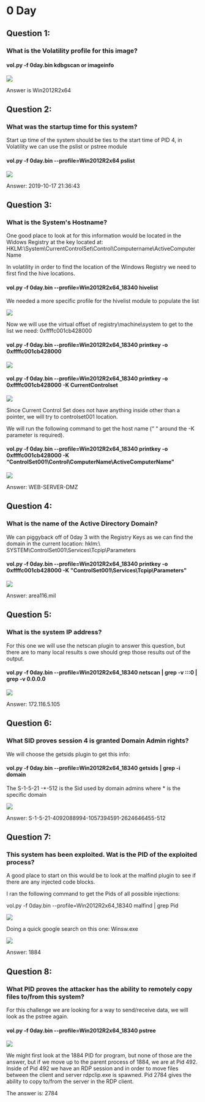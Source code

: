 # 0 Day

## Question 1:

### What is the Volatility profile for this image?

#### vol.py -f 0day.bin kdbgscan or imageinfo

![](<../.gitbook/assets/image (19).png>)

Answer is Win2012R2x64

## Question 2:

### What was the startup time for this system?

Start up time of the system should be ties to the start time of PID 4, in Volatility we can use the pslist or pstree module

#### vol.py -f 0day.bin --profile=Win2012R2x64 pslist

![](<../.gitbook/assets/image (8).png>)

Answer: 2019-10-17 21:36:43

## Question 3:

### What is the System's Hostname?

One good place to look at for this information would be located in the Widows Registry at the key located at: HKLM:\System\CurrentControlSet\Control\Computername\ActiveComputerName

In volatility in order to find the location of the Windows Registry we need to first find the hive locations.

#### vol.py -f 0day.bin --profile=Win2012R2x64\_18340 hivelist

We needed a more specific profile for the hivelist module to populate the list

![](<../.gitbook/assets/image (18).png>)

Now we will use the virtual offset of registry\machine\system to get to the list we need: 0xffffc001cb428000

#### vol.py -f 0day.bin --profile=Win2012R2x64\_18340 printkey -o 0xffffc001cb428000

![](<../.gitbook/assets/image (23).png>)

#### vol.py -f 0day.bin --profile=Win2012R2x64\_18340 printkey -o 0xffffc001cb428000 -K CurrentControlset

![](<../.gitbook/assets/image (30).png>)

Since Current Control Set does not have anything inside other than a pointer, we will try to controlset001 location.

We will run the following command to get the host name (“ “ around the -K parameter is required).

#### vol.py -f 0day.bin --profile=Win2012R2x64\_18340 printkey -o 0xffffc001cb428000 -K “ControlSet001\Control\ComputerName\ActiveComputerName"

![](<../.gitbook/assets/image (9).png>)

Answer: WEB-SERVER-DMZ

## Question 4:

### What is the name of the Active Directory Domain?

We can piggyback off of 0day 3 with the Registry Keys as we can find the domain in the current location: hklm:\ SYSTEM\ControlSet001\Services\Tcpip\Parameters

#### vol.py -f 0day.bin --profile=Win2012R2x64\_18340 printkey -o 0xffffc001cb428000 -K "ControlSet001\Services\Tcpip\Parameters"

![](<../.gitbook/assets/image (6).png>)

Answer: area116.mil

## Question 5:

### What is the system IP address?

For this one we will use the netscan plugin to answer this question, but there are to many local results s owe should grep those results out of the output.&#x20;

#### vol.py -f 0day.bin --profile=Win2012R2x64\_18340 netscan | grep -v :::0 | grep -v 0.0.0.0

![](<../.gitbook/assets/image (4).png>)

Answer: 172.116.5.105

## Question 6:

### What SID proves session 4 is granted Domain Admin rights?

We will choose the getsids plugin to get this info:&#x20;

#### vol.py -f 0day.bin --profile=Win2012R2x64\_18340 getsids | grep -i domain

The S-1-5-21 -\*-512 is the Sid used by domain admins where \* is the specific domain

![](<../.gitbook/assets/image (10).png>)

Answer: S-1-5-21-4092088994-1057394591-2624646455-512

## Question 7:

### This system has been exploited. Wat is the PID of the exploited process?

A good place to start on this would be to look at the malfind plugin to see if there are any injected code blocks.

I ran the following command to get the Pids of all possible injections:&#x20;

vol.py -f 0day.bin --profile=Win2012R2x64\_18340 malfind | grep Pid

![](<../.gitbook/assets/image (20).png>)

Doing a quick google search on this one: Winsw.exe

![](<../.gitbook/assets/image (5).png>)

Answer: 1884

## Question 8:

### What PID proves the attacker has the ability to remotely copy files to/from this system?

For this challenge we are looking for a way to send/receive data, we will look as the pstree again.

#### vol.py -f 0day.bin --profile=Win2012R2x64\_18340 pstree

![](<../.gitbook/assets/image (32).png>)

We might first look at the 1884 PID for program, but none of those are the answer, but if we move up to the parent process of 1884, we are at Pid 492. Inside of Pid 492 we have an RDP session and in order to move files between the client and server rdpclip.exe is spawned. Pid 2784 gives the ability to copy to/from the server in the RDP client.

&#x20;The answer is: 2784

